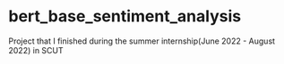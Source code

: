 # bert_base_sentiment_analysis
Project that I finished during the summer internship(June 2022 - August 2022) in SCUT
